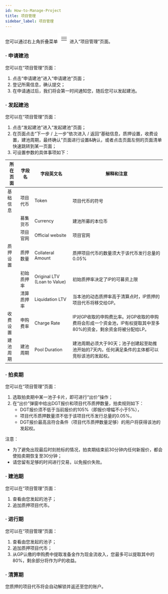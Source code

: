```yaml
---
id: How-to-Manage-Project
title: 项目管理
sidebar_label: 项目管理 
---
```


您可以通过右上角折叠菜单![](/img/menu.png)进入“项目管理”页面。
### · 申请建池
您可以在“项目管理”页面：

1. 点击“申请建池”进入“申请建池”页面；
1. 登记所需信息，确认提交；
1. 在申请通过后，我们将会第一时间通知您，随后您可以发起建池。
### · 发起建池
您可以在“项目管理”页面：

1. 点击“发起建池”进入“发起建池”页面；
1. 在页面点击“下一步 / 上一步”依次进入 / 返回“基础信息，质押设置，收费设置，建池周期，最终确认”页面进行设置&确认，或者点击页面左侧的页面清单快速跳转到某一页面；
1. 可设置参数的具体事项如下：

| 所在页面 | 字段名 | 字段英文名 | 解释和注意 |
| --- | --- | --- | --- |
| 基础信息 | 项目代币 | Token | 项目代币的符号 |
|  | 募集货币 | Currency | 建池所募的本位币 |
|  | 项目官网 | Official website | 项目官网 |
| 质押设置 | 质押数量 | Collateral Amount | 质押项目代币的数量须大于该代币发行总量的0.05% |
|  | 初始质押率 | Original LTV (Loan to Value) | 初始质押率决定了IP的可募资上限 |
|  | 清算质押率 | Liquidation LTV | 当本池的动态质押率高于清算点时，IP质押的项目代币将移交给GP。 |
| 收费设置 | 申购费率 | Charge Rate | IP对GP收取的申购费比率。对GP收取的申购费将会形成一个资金池，IP有权提取其中至多80%的资金，剩余资金将被分配给LP。 |
| 建池周期 | 建池周期 | Pool Duration | 建池周期必须大于90天；池子创建起至助推池开始的7天内，任何满足条件的主体都可以竞标该池的发起权。 |

### · 拍卖期
您可以在“项目管理”页面：

1. 选取拍卖期中某一池子卡片，即可进行“出价”操作；
1. 在“出价”弹窗中给出DGT报价和项目代币质押数量，拍卖规则如下：
   - DGT报价须不低于当前报价的105%（即报价增幅不小于5%），
   - 项目代币质押数量须不低于该项目代币发行总量的0.05%，
   - DGT报价最高且符合条件（项目代币质押数量足够）的用户将获得该池的发起权。

注意：

- 为了避免出现最后时刻抢标的情况，拍卖期结束前30分钟内任何新报价，都会使拍卖期恢复至30分钟；
- 请您留有足够的时间进行交易，以免报价失败。
### · 建池期
您可以在“项目管理”页面：

1. 查看由您发起的池子；
1. 追加质押项目代币。
### · 进行期
您可以在“项目管理”页面：

1. 查看由您发起的池子；
1. 追加质押项目代币；
1. 从GP认缴的申购费中提取准备金作为现金流收入，您最多可以提取其中的80%，剩余部分将作为IP的收益。
### · 清算期
您质押的项目代币将会自动解锁并返还至您的账户。